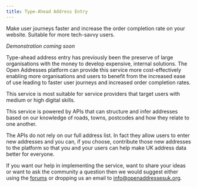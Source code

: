 ```yaml
---
title: Type-Ahead Address Entry
---
```


Make user journeys faster and increase the order completion rate on your website. Suitable for more tech-savvy users.

*Demonstration coming soon*

Type-ahead address entry has previously been the preserve of large organisations with the money to develop expensive, internal solutions. The Open Addresses platform can provide this service more cost-effectively enabling more organisations and users to benefit from the increased ease of use leading to faster user journeys and increased order completion rates.

This service is most suitable for service providers that target users with medium or high digital skills.

This service is powered by APIs that can structure and infer addresses based on our knowledge of roads, towns, postcodes and how they relate to one another.

The APIs do not rely on our full address list. In fact they allow users to enter new addresses and you can, if you choose, contribute those new addresses to the platform so that you and your users can help make UK address data better for everyone.

If you want our help in implementing the service, want to share your ideas or want to ask the community a question then we would suggest either using the [forums](https://github.com/OpenAddressesUK/forum) or dropping us an email to [info@openaddressesuk.org](mailto:info@openaddressesuk.org).